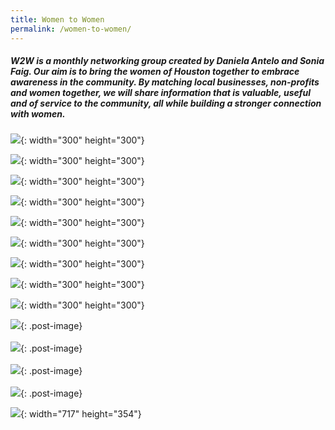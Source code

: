 ```yaml
---
title: Women to Women
permalink: /women-to-women/
---
```


##### W2W is a monthly networking group created by Daniela Antelo and Sonia Faig. Our aim is to bring the women of Houston together to embrace awareness in the community. By matching local businesses, non-profits and women together, we will share information that is valuable, useful and of service to the community, all while building a stronger connection with women.

![](/uploads/img-4248.jpg){: width="300" height="300"}

![](/uploads/img-4252.jpg){: width="300" height="300"}

![](/uploads/img-4253.jpg){: width="300" height="300"}

![](/uploads/img-4254.jpg){: width="300" height="300"}

![](/img/women1.jpg){: width="300" height="300"}

![](/img/women2.jpg){: width="300" height="300"}

![](/img/women3.jpg){: width="300" height="300"}

![](/img/women4.jpg){: width="300" height="300"}

![](/uploads/daniw2w.JPG){: width="300" height="300"}


![](/img/women1.jpg){: .post-image}<br><br>![](/img/women2.jpg){: .post-image}<br><br>![](/img/women3.jpg){: .post-image}<br><br>![](/img/women4.jpg){: .post-image}

![](/uploads/daniw2w.JPG){: width="717" height="354"}